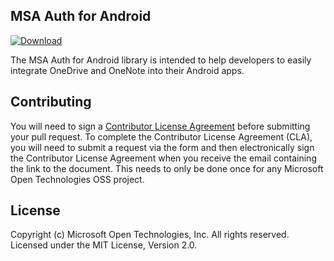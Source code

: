 ## MSA Auth for Android

[ ![Download](https://api.bintray.com/packages/msopentech/Maven/msa-auth-for-android/images/download.svg) ](https://bintray.com/msopentech/Maven/msa-auth-for-android/_latestVersion)

The MSA Auth for Android library is intended to help developers to easily integrate OneDrive and OneNote into their Android apps.

## Contributing
You will need to sign a [Contributor License Agreement](https://cla.msopentech.com/) before submitting your pull request. To complete the Contributor License Agreement (CLA), you will need to submit a request via the form and then electronically sign the Contributor License Agreement when you receive the email containing the link to the document. This needs to only be done once for any Microsoft Open Technologies OSS project.

## License
Copyright (c) Microsoft Open Technologies, Inc. All rights reserved. Licensed under the MIT License, Version 2.0.
